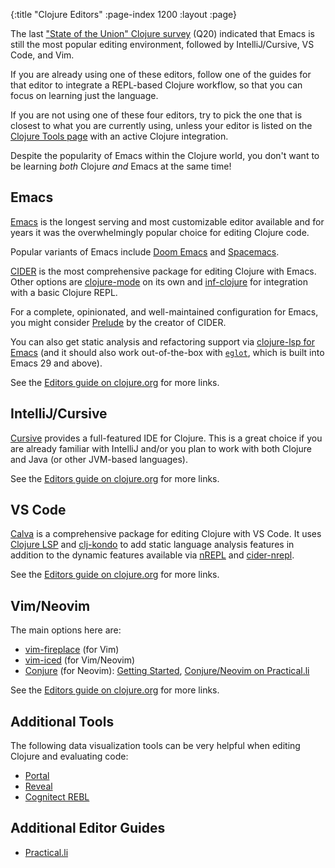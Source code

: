 {:title "Clojure Editors"
 :page-index 1200
 :layout :page}

The last
["State of the Union" Clojure survey](https://clojure.org/news/2023/06/30/state-of-clojure-2023) (Q20) indicated
that Emacs is still the most popular editing environment, followed by IntelliJ/Cursive, VS Code, and Vim.

If you are already using one of these editors, follow one of the guides for that
editor to integrate a REPL-based Clojure workflow, so that you can focus on
learning just the language.

If you are not using one of these four editors, try to pick the one that is
closest to what you are currently using, unless your editor is listed on
the [Clojure Tools page](https://clojure.org/community/tools) with an active
Clojure integration.

Despite the popularity of Emacs within the
Clojure world, you don't want to be learning _both_ Clojure _and_ Emacs
at the same time!

## Emacs

[Emacs](https://www.gnu.org/software/emacs/) is the longest serving and most
customizable editor available and for years it was the overwhelmingly
popular choice for editing Clojure code.

Popular variants of Emacs include [Doom Emacs](https://docs.doomemacs.org/)
and [Spacemacs](https://www.spacemacs.org/).

[CIDER](https://cider.mx/) is the most comprehensive package for editing
Clojure with Emacs.
Other options are [clojure-mode](https://github.com/clojure-emacs/clojure-mode)
on its own and [inf-clojure](https://github.com/clojure-emacs/inf-clojure)
for integration with a basic Clojure REPL.

For a complete, opinionated, and well-maintained configuration for Emacs,
you might consider [Prelude](https://prelude.emacsredux.com/en/latest/)
by the creator of CIDER.

You can also get static analysis and refactoring support via
[clojure-lsp for Emacs](https://clojure-lsp.io/clients/#emacs) (and
it should also work out-of-the-box with [`eglot`](https://github.com/joaotavora/eglot/),
which is built into Emacs 29 and above).

See the [Editors guide on clojure.org](https://clojure.org/guides/editors#_emacs_most_popular_most_customizable) for more links.

## IntelliJ/Cursive

[Cursive](https://cursive-ide.com/) provides a full-featured IDE for Clojure.
This is a great choice if you are already familiar with IntelliJ and/or you
plan to work with both Clojure and Java (or other JVM-based languages).

See the [Editors guide on clojure.org](https://clojure.org/guides/editors#_intellij_clojure_with_a_java_tilt) for more links.

## VS Code

[Calva](https://calva.io/) is a comprehensive package for editing Clojure
with VS Code. It uses [Clojure LSP](https://clojure-lsp.io/)
and [clj-kondo](https://github.com/clj-kondo/clj-kondo) to add static
language analysis features in addition to the dynamic features available
via [nREPL](https://github.com/nrepl/nREPL)
and [cider-nrepl](https://github.com/clojure-emacs/cider-nrepl).

See the [Editors guide on clojure.org](https://clojure.org/guides/editors#_vs_code_rapidly_evolving_beginner_friendly) for more links.

## Vim/Neovim

The main options here are:
* [vim-fireplace](https://github.com/tpope/vim-fireplace) (for Vim)
* [vim-iced](https://liquidz.github.io/vim-iced/) (for Vim/Neovim)
* [Conjure](https://github.com/Olical/conjure) (for Neovim): [Getting Started](https://oli.me.uk/getting-started-with-clojure-neovim-and-conjure-in-minutes/), [Conjure/Neovim on Practical.li](https://practical.li/neovim/)

See the [Editors guide on clojure.org](https://clojure.org/guides/editors#_vim_highly_efficient_text_editing) for more links.

## Additional Tools

The following data visualization tools can be very helpful when editing
Clojure and evaluating code:

* [Portal](https://github.com/djblue/portal)
* [Reveal](https://github.com/vlaaad/reveal)
* [Cognitect REBL](https://docs.datomic.com/cloud/other-tools/REBL.html)

## Additional Editor Guides

* [Practical.li](https://practical.li/clojure/clojure-editors/)
